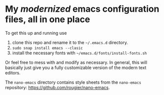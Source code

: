 # My *modernized* emacs configuration files, all in one place

To get this up and running use
1. clone this repo and rename it to the `~/.emacs.d` directory.
2. `sudo snap install emacs --clasic`
3. install the necessary fonts with `~/emacs.d/fonts/install-fonts.sh`

Or feel free to mess with and modify as necessary. In general, this will
basically just give you a fully customizable version of the modern text
editors.

The `nano-emacs` directory contains style sheets from the `nano-emacs`
repository: https://github.com/rougier/nano-emacs.